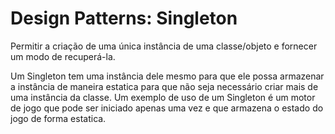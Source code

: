# Design Patterns: Singleton

Permitir a criação de uma única instância de uma classe/objeto e fornecer um modo de recuperá-la.

Um Singleton tem uma instância dele mesmo para que ele possa armazenar a instância de maneira estatica para que não seja necessário criar mais de uma instância da classe. Um exemplo de uso de um Singleton é um motor de jogo que pode ser iniciado apenas uma vez e que armazena o estado do jogo de forma estatica.

